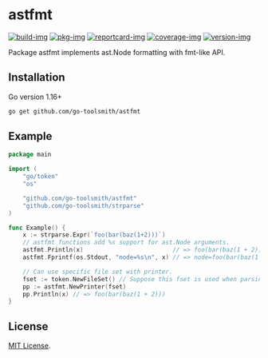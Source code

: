 # astfmt

[![build-img]][build-url]
[![pkg-img]][pkg-url]
[![reportcard-img]][reportcard-url]
[![coverage-img]][coverage-url]
[![version-img]][version-url]

Package astfmt implements ast.Node formatting with fmt-like API.

## Installation

Go version 1.16+

```bash
go get github.com/go-toolsmith/astfmt
```

## Example

```go
package main

import (
	"go/token"
	"os"

	"github.com/go-toolsmith/astfmt"
	"github.com/go-toolsmith/strparse"
)

func Example() {
	x := strparse.Expr(`foo(bar(baz(1+2)))`)
	// astfmt functions add %s support for ast.Node arguments.
	astfmt.Println(x)                         // => foo(bar(baz(1 + 2)))
	astfmt.Fprintf(os.Stdout, "node=%s\n", x) // => node=foo(bar(baz(1 + 2)))

	// Can use specific file set with printer.
	fset := token.NewFileSet() // Suppose this fset is used when parsing
	pp := astfmt.NewPrinter(fset)
	pp.Println(x) // => foo(bar(baz(1 + 2)))
}
```

## License

[MIT License](LICENSE).

[build-img]: https://github.com/go-toolsmith/astfmt/workflows/build/badge.svg
[build-url]: https://github.com/go-toolsmith/astfmt/actions
[pkg-img]: https://pkg.go.dev/badge/go-toolsmith/astfmt
[pkg-url]: https://pkg.go.dev/github.com/go-toolsmith/astfmt
[reportcard-img]: https://goreportcard.com/badge/go-toolsmith/astfmt
[reportcard-url]: https://goreportcard.com/report/go-toolsmith/astfmt
[coverage-img]: https://codecov.io/gh/go-toolsmith/astfmt/branch/main/graph/badge.svg
[coverage-url]: https://codecov.io/gh/go-toolsmith/astfmt
[version-img]: https://img.shields.io/github/v/release/go-toolsmith/astfmt
[version-url]: https://github.com/go-toolsmith/astfmt/releases
